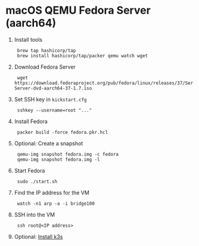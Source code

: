 # macOS QEMU Fedora Server (aarch64)

1. Install tools

		brew tap hashicorp/tap
		brew install hashicorp/tap/packer qemu watch wget

1. Download Fedora Server

		wget https://download.fedoraproject.org/pub/fedora/linux/releases/37/Server/aarch64/iso/Fedora-Server-dvd-aarch64-37-1.7.iso

1. Set SSH key in `kickstart.cfg`

		sshkey --username=root "..."

1. Install Fedora

		packer build -force fedora.pkr.hcl

1. Optional: Create a snapshot

		qemu-img snapshot fedora.img -c fedora
		qemu-img snapshot fedora.img -l

1. Start Fedora

		sudo ./start.sh

1. Find the IP address for the VM

		watch -n1 arp -a -i bridge100

1. SSH into the VM

		ssh root@<IP address>

1. Optional: [Install k3s](k3s.md)

